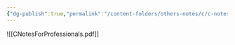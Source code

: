 ```yaml
---
{"dg-publish":true,"permalink":"/content-folders/others-notes/c/c-notes-for-professionals/","title":"CNotesForProfessionals.pdf"}
---
```



![[CNotesForProfessionals.pdf]]
